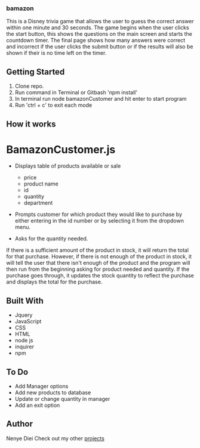 ### bamazon

This is a Disney trivia game that allows the user to guess the correct answer within one minute and 30 seconds. The game begins when the user clicks the start button, this shows the questions on the main screen and starts the countdown timer. The final page shows how many answers were correct and incorrect if the user clicks the submit button or if the results will also be shown if their is no time left on the timer. 

## Getting Started
1. Clone repo.
2. Run command in Terminal or Gitbash 'npm install'
3. In terminal run node bamazonCustomer and hit enter to start program
4. Run 'ctrl + c' to exit each mode

## How it works
# BamazonCustomer.js

- Displays table of products available or sale
    - price
    - product name
    - id
    - quantity 
    - department 

- Prompts customer for which product they would like to purchase by either entering in the id number or by selecting it from the dropdown menu.

- Asks for the quantity needed.

If there is a sufficient amount of the product in stock, it will return the total for that purchase.
However, if there is not enough of the product in stock, it will tell the user that there isn't enough of the product and the program will then run from the beginning asking for product needed and quantity.
If the purchase goes through, it updates the stock quantity to reflect the purchase and displays the total for the purchase.


## Built With
* Jquery
* JavaScript
* CSS
* HTML
* node js
* inquirer 
* npm 

## To Do 

* Add Manager options
* Add new products to database
* Update or change quantity in manager 
* Add an exit option 
## Author 

Nenye Diei
Check out my other [projects](https://wctcprog98.github.io/responsive-portfolio/)